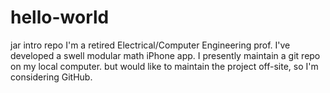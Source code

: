 # hello-world
jar intro repo
I'm a retired Electrical/Computer Engineering prof.
I've developed a swell modular math iPhone app.
I presently maintain a git repo on my local computer.
but would like to maintain the project off-site,
so I'm considering GitHub.
